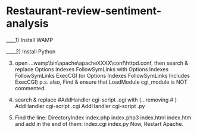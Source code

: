 # Restaurant-review-sentiment-analysis

____1) Install WAMP

____2) Install Python

3) open ...wamp\bin\apache\apacheXXXX\conf\httpd.conf, then search & replace 
Options Indexes FollowSymLinks 
with 
Options Indexes FollowSymLinks ExecCGI (or Options Indexes FollowSymLinks Includes ExecCGI)
p.s. also, Find & ensure that LoadModule cgi_module is NOT commented.

4) search & replace 
#AddHandler cgi-script .cgi 
with (...removing # ) 
AddHandler cgi-script .cgi 
AddHandler cgi-script .py

5) Find the line: DirectoryIndex index.php index.php3 index.html index.htm 
and add in the end of them:  index.cgi index.py 
Now, Restart Apache.
